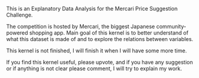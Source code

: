 This is an Explanatory Data Analysis for the Mercari Price Suggestion Challenge.

The competition is hosted by Mercari, the biggest Japanese community-powered shopping app.
Main goal of this kernel is to better understand of what this dataset is made of and to explore the relations between variables.

This kernel is not finished, I will finish it when I will have some more time.

If you find this kernel useful, please upvote, and if you have any suggestion or if anything is not clear please comment, I will try to explain my work.
